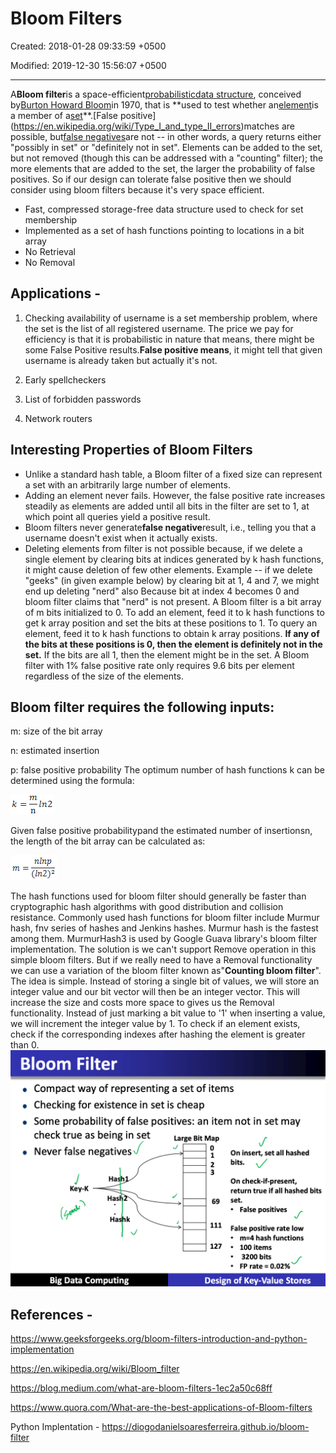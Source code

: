 # Bloom Filters

Created: 2018-01-28 09:33:59 +0500

Modified: 2019-12-30 15:56:07 +0500

---

A**Bloom filter**is a space-efficient[probabilistic](https://en.wikipedia.org/wiki/Probabilistic)[data structure](https://en.wikipedia.org/wiki/Data_structure), conceived by[Burton Howard Bloom](https://en.wikipedia.org/w/index.php?title=Burton_Howard_Bloom&action=edit&redlink=1)in 1970, that is **used to test whether an[element](https://en.wikipedia.org/wiki/Element_(mathematics))is a member of a[set](https://en.wikipedia.org/wiki/Set_(computer_science))**.[False positive](https://en.wikipedia.org/wiki/Type_I_and_type_II_errors)matches are possible, but[false negatives](https://en.wikipedia.org/wiki/Type_I_and_type_II_errors)are not -- in other words, a query returns either "possibly in set" or "definitely not in set". Elements can be added to the set, but not removed (though this can be addressed with a "counting" filter); the more elements that are added to the set, the larger the probability of false positives. So if our design can tolerate false positive then we should consider using bloom filters because it's very space efficient.
-   Fast, compressed storage-free data structure used to check for set membership
-   Implemented as a set of hash functions pointing to locations in a bit array
-   No Retrieval
-   No Removal
## Applications -

1.  Checking availability of username is a set membership problem, where the set is the list of all registered username. The price we pay for efficiency is that it is probabilistic in nature that means, there might be some False Positive results.**False positive means**, it might tell that given username is already taken but actually it's not.

2.  Early spellcheckers

3.  List of forbidden passwords

4.  Network routers
## Interesting Properties of Bloom Filters
-   Unlike a standard hash table, a Bloom filter of a fixed size can represent a set with an arbitrarily large number of elements.
-   Adding an element never fails. However, the false positive rate increases steadily as elements are added until all bits in the filter are set to 1, at which point all queries yield a positive result.
-   Bloom filters never generate**false negative**result, i.e., telling you that a username doesn't exist when it actually exists.
-   Deleting elements from filter is not possible because, if we delete a single element by clearing bits at indices generated by k hash functions, it might cause deletion of few other elements. Example -- if we delete "geeks" (in given example below) by clearing bit at 1, 4 and 7, we might end up deleting "nerd" also Because bit at index 4 becomes 0 and bloom filter claims that "nerd" is not present.
A Bloom filter is a bit array of m bits initialized to 0. To add an element, feed it to k hash functions to get k array position and set the bits at these positions to 1. To query an element, feed it to k hash functions to obtain k array positions. **If any of the bits at these positions is 0, then the element is definitely not in the set.** If the bits are all 1, then the element might be in the set. A Bloom filter with 1% false positive rate only requires 9.6 bits per element regardless of the size of the elements.
## Bloom filter requires the following inputs:

m: size of the bit array

n: estimated insertion

p: false positive probability
The optimum number of hash functions k can be determined using the formula:

![](media/Bloom-Filters-image1.png)

Given false positive probabilitypand the estimated number of insertionsn, the length of the bit array can be calculated as:

![](media/Bloom-Filters-image2.png)

The hash functions used for bloom filter should generally be faster than cryptographic hash algorithms with good distribution and collision resistance. Commonly used hash functions for bloom filter include Murmur hash, fnv series of hashes and Jenkins hashes. Murmur hash is the fastest among them. MurmurHash3 is used by Google Guava library's bloom filter implementation.
The solution is we can't support Remove operation in this simple bloom filters. But if we really need to have a Removal functionality we can use a variation of the bloom filter known as"**Counting bloom filter**". The idea is simple. Instead of storing a single bit of values, we will store an integer value and our bit vector will then be an integer vector. This will increase the size and costs more space to gives us the Removal functionality. Instead of just marking a bit value to '1' when inserting a value, we will increment the integer value by 1. To check if an element exists, check if the corresponding indexes after hashing the element is greater than 0.
![image](media/Bloom-Filters-image3.png)
## References -

<https://www.geeksforgeeks.org/bloom-filters-introduction-and-python-implementation>

<https://en.wikipedia.org/wiki/Bloom_filter>

<https://blog.medium.com/what-are-bloom-filters-1ec2a50c68ff>

<https://www.quora.com/What-are-the-best-applications-of-Bloom-filters>

Python Implentation - <https://diogodanielsoaresferreira.github.io/bloom-filter>
